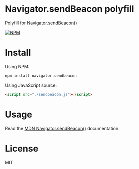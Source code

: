 # Navigator.sendBeacon polyfill

Polyfill for [Navigator.sendBeacon()](http://www.w3.org/TR/beacon/#sec-sendBeacon-method)

[![NPM](https://nodei.co/npm/navigator.sendbeacon.png)](https://nodei.co/npm/navigator.sendbeacon)

# Install

Using NPM:

```bash
npm install navigator.sendbeacon
```

Using JavaScript source:

```html
<script src="./sendbeacon.js"></script>
```

# Usage

Read the [MDN Navigator.sendBeacon()](https://developer.mozilla.org/en-US/docs/Web/API/Navigator/sendBeacon) documentation.

# License

MIT
